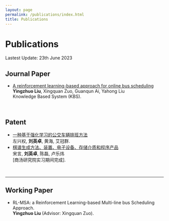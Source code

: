 ```yaml
---
layout: page
permalink: /publications/index.html
title: Publications
---
```


# Publications

Lastest Update: 23th June 2023&nbsp;

## Journal Paper

- [A reinforcement learning-based approach for online bus scheduling](mypaper/j1.pdf)<br>**Yingzhuo Liu**, Xingquan Zuo, Guanqun Ai, Yahong Liu<br> Knowledge Based System (KBS).

<br>

## Patent

- [一种基于强化学习的公交车辆排班方法](mypaper/p1.pdf)<br>左兴权, **刘英卓**, 黄海, 艾冠群.
- [棋谱生成方法、装置、电子设备、存储介质和程序产品](mypaper/p2.pdf)<br>宋言, **刘英卓**, 陈磊, 卢乐炜<br> [商汤研究院实习期间完成].

<br>

---

## Working Paper

- RL-MSA: a Reinforcement Learning-based Multi-line bus Scheduling Approach.<br>**Yingzhuo Liu** (Advisor: Xingquan Zuo).

<br>
